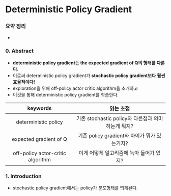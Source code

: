 # Deterministic Policy Gradient

### 요약 정리
- 

### 0. Abstract
- **deterministic policy gradient는 the expected gradient of Q의 형태를 다룬다.**
- 이로써 deterministic policy gradient가 **stochastic policy gradient보다 훨씬 효율적이다!**
- exploration을 위해 off-policy actor critic algorithm을 소개하고
- 이것을 통해 deterministic policy gradient를 학습한다.

| keywords | 읽는 초점 |
|:--------:|:----:|
| deterministic policy | 기존 stochastic policy와 다른점과 의미하는게 뭐지? |
| expected gradient of Q | 기존 policy gradient와 차이가 뭐가 있는거지? |
| off-policy actor-critic algorithm | 이게 어떻게 알고리즘에 녹아 들어가 있지? |

### 1. Introduction
- stochastic policy gradient에서는 policy가 분포형태를 띄게된다.
